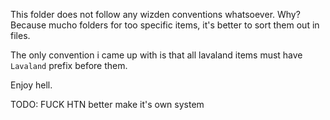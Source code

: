 <!--
SPDX-FileCopyrightText: 2025 Aiden <28298836+Aidenkrz@users.noreply.github.com>
SPDX-FileCopyrightText: 2025 Rouden <149893554+Roudenn@users.noreply.github.com>

SPDX-License-Identifier: AGPL-3.0-or-later
-->

This folder does not follow any wizden conventions whatsoever.
Why? Because mucho folders for too specific items, it's better to sort them out in files.

The only convention i came up with is that all lavaland items must have `Lavaland` prefix before them.

Enjoy hell.

TODO: FUCK HTN better make it's own system